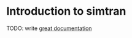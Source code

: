 # Introduction to simtran

TODO: write [great documentation](http://jacobian.org/writing/great-documentation/what-to-write/)
